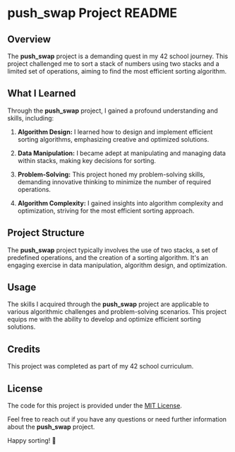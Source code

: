 # push_swap Project README

## Overview

The **push_swap** project is a demanding quest in my 42 school journey. This project challenged me to sort a stack of numbers using two stacks and a limited set of operations, aiming to find the most efficient sorting algorithm.

## What I Learned

Through the **push_swap** project, I gained a profound understanding and skills, including:

1. **Algorithm Design:** I learned how to design and implement efficient sorting algorithms, emphasizing creative and optimized solutions.

2. **Data Manipulation:** I became adept at manipulating and managing data within stacks, making key decisions for sorting.

3. **Problem-Solving:** This project honed my problem-solving skills, demanding innovative thinking to minimize the number of required operations.

4. **Algorithm Complexity:** I gained insights into algorithm complexity and optimization, striving for the most efficient sorting approach.

## Project Structure

The **push_swap** project typically involves the use of two stacks, a set of predefined operations, and the creation of a sorting algorithm. It's an engaging exercise in data manipulation, algorithm design, and optimization.

## Usage

The skills I acquired through the **push_swap** project are applicable to various algorithmic challenges and problem-solving scenarios. This project equips me with the ability to develop and optimize efficient sorting solutions.

## Credits

This project was completed as part of my 42 school curriculum.

## License

The code for this project is provided under the [MIT License](LICENSE).

Feel free to reach out if you have any questions or need further information about the **push_swap** project.

Happy sorting! 🚀
